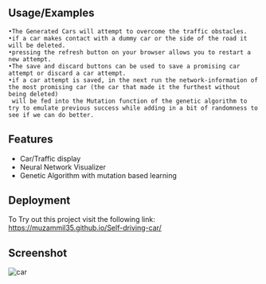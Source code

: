 

## Usage/Examples
```
•The Generated Cars will attempt to overcome the traffic obstacles.
•if a car makes contact with a dummy car or the side of the road it will be deleted. 
•pressing the refresh button on your browser allows you to restart a new attempt. 
•The save and discard buttons can be used to save a promising car attempt or discard a car attempt. 
•if a car attempt is saved, in the next run the network-information of the most promising car (the car that made it the furthest without being deleted) 
 will be fed into the Mutation function of the genetic algorithm to try to emulate previous success while adding in a bit of randomness to see if we can do better.  

```


## Features

- Car/Traffic display
- Neural Network Visualizer
- Genetic Algorithm with mutation based learning



## Deployment

To Try out this project visit the following link:
https://muzammil35.github.io/Self-driving-car/
##


## Screenshot


![car](https://github.com/muzammil35/Self-driving-car/assets/145228299/0e745c0d-0958-4f71-9fa2-75e4fda07a41)


